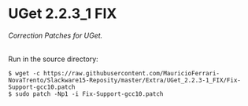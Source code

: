 # UGet 2.2.3_1 FIX
*Correction Patches for UGet.*
<br/><br/>

Run in the source directory:
```
$ wget -c https://raw.githubusercontent.com/MauricioFerrari-NovaTrento/Slackware15-Reposity/master/Extra/UGet_2.2.3-1_FIX/Fix-Support-gcc10.patch
$ sudo patch -Np1 -i Fix-Support-gcc10.patch
```
